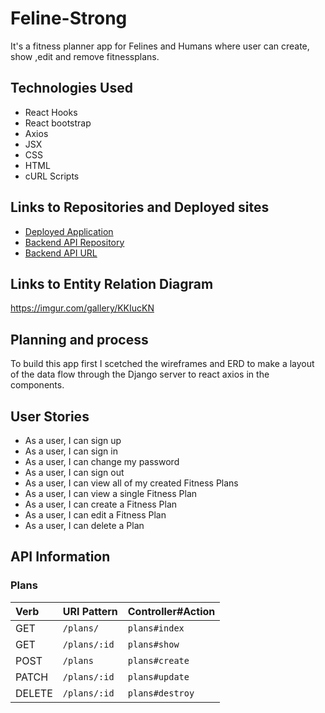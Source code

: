# Feline-Strong
It's a fitness planner app for Felines and Humans where user can create, show ,edit and remove fitnessplans.

## Technologies Used
- React Hooks
- React bootstrap
- Axios
- JSX
- CSS
- HTML
- cURL Scripts

## Links to Repositories and Deployed sites
- [Deployed Application](https://neuroplastic1.github.io/feline-strong-client/)
- [Backend API Repository](https://github.com/Neuroplastic1/feline-strong-server)
- [Backend API URL](https://git.heroku.com/feline-strong-server.git)

## Links to Entity Relation Diagram

https://imgur.com/gallery/KKIucKN

## Planning and process
To build this app first I scetched the wireframes and ERD to make a layout of the data flow through the Django server to react axios in the components.

## User Stories
- As a user, I can sign up
- As a user, I can sign in
- As a user, I can change my password
- As a user, I can sign out
- As a user, I can view all of my created Fitness Plans
- As a user, I can view a single Fitness Plan
- As a user, I can create a Fitness Plan
- As a user, I can edit a Fitness Plan
- As a user, I can delete a Plan

 ## API Information
### Plans
| Verb   | URI Pattern  | Controller#Action  |
|:-------|:-------------|:-------------------|
| GET    | `/plans/`     | `plans#index`  |
| GET    | `/plans/:id` | `plans#show`   |
| POST   | `/plans`     | `plans#create` |
| PATCH  | `/plans/:id` | `plans#update` |
| DELETE | `/plans/:id` | `plans#destroy` |
